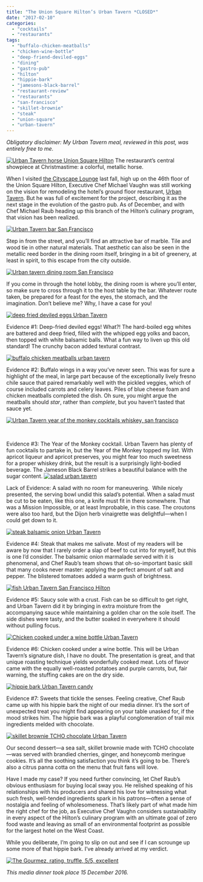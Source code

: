 ```yaml
---
title: "The Union Square Hilton’s Urban Tavern *CLOSED*"
date: "2017-02-10"
categories:
  - "cocktails"
  - "restaurants"
tags:
  - "buffalo-chicken-meatballs"
  - "chicken-wine-bottle"
  - "deep-friend-deviled-eggs"
  - "dining"
  - "gastro-pub"
  - "hilton"
  - "hippie-bark"
  - "jamesons-black-barrel"
  - "restaurant-review"
  - "restaurants"
  - "san-francisco"
  - "skillet-brownie"
  - "steak"
  - "union-square"
  - "urban-tavern"
---
```


_Obligatory disclaimer: My Urban Tavern meal, reviewed in this post, was entirely free to me._




<div class="caption">

[![Urban Tavern horse Union Square Hilton](http://s3.amazonaws.com/thegourmez-wpmedia/2017/02/Urban_Tavern_15-500x356.jpg)](http://s3.amazonaws.com/thegourmez-wpmedia/2017/02/Urban_Tavern_15.jpg) The restaurant’s central showpiece at Christmastime: a colorful, metallic horse.</div>


When I visited [the Cityscape Lounge](https://thegourmez.com/blog/2016-11-15-cityscape-san-francisco/) last fall, high up on the 46th floor of the Union Square Hilton, Executive Chef Michael Vaughn was still working on the vision for remodeling the hotel’s ground floor restaurant, [Urban Tavern](http://www.urbantavernsf.com/). But he was full of excitement for the project, describing it as the next stage in the evolution of the gastro pub. As of December, and with Chef Michael Raub heading up this branch of the Hilton’s culinary program, that vision has been realized.

[![Urban Tavern bar San Francisco](http://s3.amazonaws.com/thegourmez-wpmedia/2017/02/Urban_Tavern_16-500x326.jpg)](http://s3.amazonaws.com/thegourmez-wpmedia/2017/02/Urban_Tavern_16.jpg)

Step in from the street, and you’ll find an attractive bar of marble. Tile and wood tie in other natural materials. That aesthetic can also be seen in the metallic reed border in the dining room itself, bringing in a bit of greenery, at least in spirit, to this escape from the city outside.

[![Urban tavern dining room San Francisco](http://s3.amazonaws.com/thegourmez-wpmedia/2017/02/Urban_Tavern_14-500x334.jpg)](http://s3.amazonaws.com/thegourmez-wpmedia/2017/02/Urban_Tavern_14.jpg)

If you come in through the hotel lobby, the dining room is where you’ll enter, so make sure to cross through it to the host table by the bar. Whatever route taken, be prepared for a feast for the eyes, the stomach, and the imagination. Don’t believe me? Why, I have a case for you!

[![deep fried deviled eggs Urban Tavern](http://s3.amazonaws.com/thegourmez-wpmedia/2017/02/Urban_Tavern_02-500x359.jpg)](http://s3.amazonaws.com/thegourmez-wpmedia/2017/02/Urban_Tavern_02.jpg)

Evidence #1: Deep-fried deviled eggs! What?! The hard-boiled egg whites are battered and deep fried, filled with the whipped egg yolks and bacon, then topped with white balsamic balls. What a fun way to liven up this old standard! The crunchy bacon added textural contrast.

[![buffalo chicken meatballs urban tavern](http://s3.amazonaws.com/thegourmez-wpmedia/2017/02/Urban_Tavern_04-500x334.jpg)](http://s3.amazonaws.com/thegourmez-wpmedia/2017/02/Urban_Tavern_04.jpg)

Evidence #2: Buffalo wings in a way you’ve never seen. This was for sure a highlight of the meal, in large part because of the exceptionally lively fresno chile sauce that paired remarkably well with the pickled veggies, which of course included carrots and celery leaves. Piles of blue cheese foam and chicken meatballs completed the dish. Oh sure, you might argue the meatballs should _star_, rather than _complete_, but you haven’t tasted that sauce yet.

[![Urban Tavern year of the monkey cocktails whiskey, san francisco](http://s3.amazonaws.com/thegourmez-wpmedia/2017/02/Urban_Tavern_01-360x500.jpg)](http://s3.amazonaws.com/thegourmez-wpmedia/2017/02/Urban_Tavern_01.jpg)

 

Evidence #3: The Year of the Monkey cocktail. Urban Tavern has plenty of fun cocktails to partake in, but the Year of the Monkey topped my list. With apricot liqueur and apricot preserves, you might fear too much sweetness for a proper whiskey drink, but the result is a surprisingly light-bodied beverage. The Jameson Black Barrel strikes a beautiful balance with the sugar content. [![salad urban tavern](http://s3.amazonaws.com/thegourmez-wpmedia/2017/02/Urban_Tavern_05-500x403.jpg)](http://s3.amazonaws.com/thegourmez-wpmedia/2017/02/Urban_Tavern_05.jpg)

Lack of Evidence: A salad with no room for maneuvering.  While nicely presented, the serving bowl undid this salad’s potential. When a salad must be cut to be eaten, like this one, a knife must fit in there somewhere. That was a Mission Impossible, or at least Improbable, in this case. The croutons were also too hard, but the Dijon herb vinaigrette was delightful—when I could get down to it.

[![steak balsamic onion Urban Tavern](http://s3.amazonaws.com/thegourmez-wpmedia/2017/02/Urban_Tavern_09-500x334.jpg)](http://s3.amazonaws.com/thegourmez-wpmedia/2017/02/Urban_Tavern_09.jpg)

Evidence #4: Steak that makes me salivate. Most of my readers will be aware by now that I rarely order a slap of beef to cut into for myself, but this is one I’d consider. The balsamic onion marmalade served with it is phenomenal, and Chef Raub’s team shows that oh-so-important basic skill that many cooks never master: applying the perfect amount of salt and pepper. The blistered tomatoes added a warm gush of brightness.

[![fish Urban Tavern San Francisco Hilton](http://s3.amazonaws.com/thegourmez-wpmedia/2017/02/Urban_Tavern_07-386x500.jpg)](http://s3.amazonaws.com/thegourmez-wpmedia/2017/02/Urban_Tavern_07.jpg)

Evidence #5: Saucy sole with a crust. Fish can be so difficult to get right, and Urban Tavern did it by bringing in extra moisture from the accompanying sauce while maintaining a golden char on the sole itself. The side dishes were tasty, and the butter soaked in everywhere it should without pulling focus.

[![Chicken cooked under a wine bottle Urban Tavern](http://s3.amazonaws.com/thegourmez-wpmedia/2017/02/Urban_Tavern_06-500x298.jpg)](http://s3.amazonaws.com/thegourmez-wpmedia/2017/02/Urban_Tavern_06.jpg)

Evidence #6: Chicken cooked under a wine bottle. This will be Urban Tavern’s signature dish, I have no doubt. The presentation is great, and that unique roasting technique yields wonderfully cooked meat. Lots of flavor came with the equally well-roasted potatoes and purple carrots, but, fair warning, the stuffing cakes are on the dry side.

[![hippie bark Urban Tavern candy](http://s3.amazonaws.com/thegourmez-wpmedia/2017/02/Urban_Tavern_12-500x302.jpg)](http://s3.amazonaws.com/thegourmez-wpmedia/2017/02/Urban_Tavern_12.jpg)

Evidence #7: Sweets that tickle the senses. Feeling creative, Chef Raub came up with his hippie bark the night of our media dinner. It’s the sort of unexpected treat you might find appearing on your table unasked for, if the mood strikes him. The hippie bark was a playful conglomeration of trail mix ingredients melded with chocolate.

[![skillet brownie TCHO chocolate Urban Tavern](http://s3.amazonaws.com/thegourmez-wpmedia/2017/02/Urban_Tavern_13-500x334.jpg)](http://s3.amazonaws.com/thegourmez-wpmedia/2017/02/Urban_Tavern_13.jpg)

Our second dessert—a sea salt, skillet brownie made with TCHO chocolate—was served with brandied cherries, ginger, and honeycomb meringue cookies. It’s all the soothing satisfaction you think it’s going to be. There’s also a citrus panna cotta on the menu that fruit fans will love.

Have I made my case? If you need further convincing, let Chef Raub’s obvious enthusiasm for buying local sway you. He relished speaking of his relationships with his producers and shared his love for witnessing what such fresh, well-tended ingredients spark in his patrons—often a sense of nostalgia and feeling of wholesomeness. That’s likely part of what made him the right chef for the job, as Executive Chef Vaughn considers sustainability in every aspect of the Hilton’s culinary program with an ultimate goal of zero food waste and leaving as small of an environmental footprint as possible for the largest hotel on the West Coast.

While you deliberate, I’m going to slip on out and see if I can scrounge up some more of that hippie bark. I’ve already arrived at my verdict.

[![The Gourmez, rating, truffle, 5/5, excellent](http://s3.amazonaws.com/thegourmez-wpmedia/2015/01/rating_truffle1.gif)](http://s3.amazonaws.com/thegourmez-wpmedia/2015/01/rating_truffle1.gif)

_This media dinner took place 15 December 2016._
